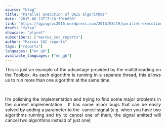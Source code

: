 ```yaml
---
source: "blog"
title: "Parallel execution of QGIS algorithms"
date: "2015-08-19T17:16:30+0000"
link: "https://qgisgsoc2015.wordpress.com/2015/08/19/parallel-execution-of-qgis-algorithms/"
draft: "false"
showcase: "planet"
subscribers: ["marcus_soc_reports"]
author: "Marcus SOC reports"
tags: ["reports"]
languages: ["en_gb"]
available_languages: ["en_gb"]
---
```


<p align="justify">This is just an example of the advantage provided by the multithreading on the Toolbox. As each algorithm is running in a separate thread, this allows us to run more than one algorithm at the same time.</p>
<div class="jetpack-video-wrapper"></div>
<p>&nbsp;</p>
<p align="justify">I&#8217;m polishing the implementation and trying to find some major problems in the current implementation.  It has some minor bugs that can be easily solved by adding a parameter to the  cancel signal (e.g. when you have two algorithms running and try to cancel one of them, the signal emitted will cancel two algorithms instead of just one)</p>
